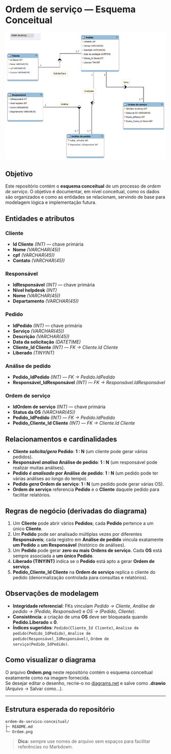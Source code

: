 # Ordem de serviço — Esquema Conceitual

![Esquema ER - Ordem de serviço](Ordem.png)

## Objetivo
Este repositório contém o **esquema conceitual** de um processo de *ordem de serviço*. O objetivo é documentar, em nível conceitual, como os dados são organizados e como as entidades se relacionam, servindo de base para modelagem lógica e implementação futura.

## Entidades e atributos
### Cliente
- **Id Cliente** *(INT)* — chave primária  
- **Nome** *(VARCHAR(45))*  
- **cpf** *(VARCHAR(45))*  
- **Contato** *(VARCHAR(45))*  

### Responsável
- **IdResponsável** *(INT)* — chave primária  
- **Nível helpdesk** *(INT)*  
- **Nome** *(VARCHAR(45))*  
- **Departamento** *(VARCHAR(45))*  

### Pedido
- **IdPedido** *(INT)* — chave primária  
- **Serviço** *(VARCHAR(45))*  
- **Descrição** *(VARCHAR(45))*  
- **Data da solicitação** *(DATETIME)*  
- **Cliente_Id Cliente** *(INT)* — *FK → Cliente.Id Cliente*  
- **Liberado** *(TINYINT)*  

### Análise de pedido
- **Pedido_IdPedido** *(INT)* — *FK → Pedido.IdPedido*  
- **Responsável_IdResponsável** *(INT)* — *FK → Responsável.IdResponsável*  

### Ordem de serviço
- **IdOrdem de serviço** *(INT)* — chave primária  
- **Status da OS** *(VARCHAR(45))*  
- **Pedido_IdPedido** *(INT)* — *FK → Pedido.IdPedido*  
- **Pedido_Cliente_Id Cliente** *(INT)* — *FK → Cliente.Id Cliente*  

## Relacionamentos e cardinalidades
- **Cliente _solicita/gera_ Pedido**: **1 : N** (um cliente pode gerar vários pedidos).  
- **Responsável _analisa_ Análise de pedido**: **1 : N** (um responsável pode realizar muitas análises).  
- **Pedido _é analisado_ por Análise de pedido**: **1 : N** (um pedido pode ter várias análises ao longo do tempo).  
- **Pedido _gera_ Ordem de serviço**: **1 : N** (um pedido pode gerar várias OS).  
- **Ordem de serviço** referencia **Pedido** e o **Cliente** daquele pedido para facilitar relatórios.

## Regras de negócio (derivadas do diagrama)
1. Um **Cliente** pode abrir vários **Pedidos**; cada **Pedido** pertence a um único **Cliente**.  
2. Um **Pedido** pode ser analisado múltiplas vezes por diferentes **Responsáveis**; cada registro em **Análise de pedido** vincula exatamente **um Pedido** a **um Responsável** (histórico de análises).  
3. Um **Pedido** pode gerar **zero ou mais** **Ordens de serviço**. Cada **OS** está sempre associada a **um único Pedido**.  
4. **Liberado (TINYINT)** indica se o **Pedido** está apto a gerar **Ordem de serviço**.  
5. **Pedido_Cliente_Id Cliente** na **Ordem de serviço** replica o cliente do pedido (denormalização controlada para consultas e relatórios).  

## Observações de modelagem
- **Integridade referencial**: FKs vinculam *Pedido → Cliente*, *Análise de pedido → (Pedido, Responsável)* e *OS → (Pedido, Cliente)*.  
- **Consistência**: a criação de uma **OS** deve ser bloqueada quando **Pedido.Liberado = 0**.  
- **Índices sugeridos**: `Pedido(Cliente_Id Cliente)`, `Analise de pedido(Pedido_IdPedido)`, `Analise de pedido(Responsável_IdResponsável)`, `Ordem de serviço(Pedido_IdPedido)`.

## Como visualizar o diagrama
O arquivo **Ordem.png** neste repositório contém o esquema conceitual exatamente como na imagem fornecida.  
Se desejar editar o desenho, recrie-o no [diagrams.net](https://app.diagrams.net/) e salve como **.drawio** (Arquivo → Salvar como…).


---

## Estrutura esperada do repositório
```
ordem-de-servico-conceitual/
├─ README.md
└─ Ordem.png
```

> **Dica**: sempre use nomes de arquivo sem espaços para facilitar referências no Markdown.

